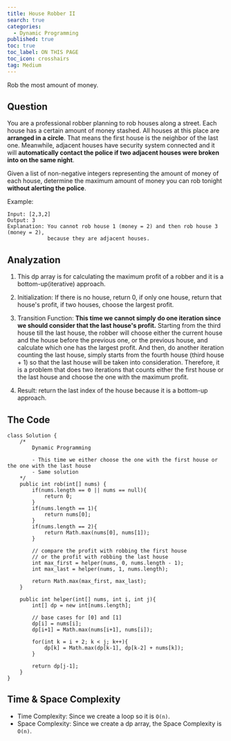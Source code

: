 ```yaml
---
title: House Robber II
search: true
categories:
  - Dynamic Programming
published: true
toc: true
toc_label: ON THIS PAGE
toc_icon: crosshairs
tag: Medium
---
```

Rob the most amount of money.

## Question

You are a professional robber planning to rob houses along a street. Each house has a certain amount of money stashed. All houses at this place are **arranged in a circle**. That means the first house is the neighbor of the last one. Meanwhile, adjacent houses have security system connected and it will **automatically contact the police if two adjacent houses were broken into on the same night**.

Given a list of non-negative integers representing the amount of money of each house, determine the maximum amount of money you can rob tonight **without alerting the police**.

Example:
```
Input: [2,3,2]
Output: 3
Explanation: You cannot rob house 1 (money = 2) and then rob house 3 (money = 2),
             because they are adjacent houses.
```

## Analyzation

1. This dp array is for calculating the maximum profit of a robber and it is a bottom-up(iterative) approach.

2. Initialization: If there is no house, return 0, if only one house, return that house's profit, if two houses, choose the largest profit.

3. Transition Function: **This time we cannot simply do one iteration since we should consider that the last house's profit.** Starting from the third house till the last house, the robber will choose either the current house and the house before the previous one, or the previous house, and calculate which one has the largest profit. And then, do another iteration counting the last house, simply starts from the fourth house (third house + 1) so that the last house will be taken into consideration. Therefore, it is a problem that does two iterations that counts either the first house or the last house and choose the one with the maximum profit.

4. Result: return the last index of the house because it is a bottom-up approach.


## The Code
```
class Solution {
    /*
        Dynamic Programming
        
        - This time we either choose the one with the first house or the one with the last house
        - Same solution
    */
    public int rob(int[] nums) {
        if(nums.length == 0 || nums == null){
            return 0;
        }
        if(nums.length == 1){
            return nums[0];
        }
        if(nums.length == 2){
            return Math.max(nums[0], nums[1]);
        }
        
        // compare the profit with robbing the first house 
        // or the profit with robbing the last house
        int max_first = helper(nums, 0, nums.length - 1);
        int max_last = helper(nums, 1, nums.length);
        
        return Math.max(max_first, max_last);
    }
    
    public int helper(int[] nums, int i, int j){
        int[] dp = new int[nums.length];
        
        // base cases for [0] and [1]
        dp[i] = nums[i];
        dp[i+1] = Math.max(nums[i+1], nums[i]);
        
        for(int k = i + 2; k < j; k++){
            dp[k] = Math.max(dp[k-1], dp[k-2] + nums[k]);
        }
        
        return dp[j-1];
    }
}
```

## Time & Space Complexity
- Time Complexity: Since we create a loop so it is `O(n)`.
- Space Complexity: Since we create a dp array, the Space Complexity is `O(n)`.

